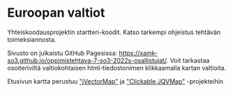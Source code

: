 # Euroopan valtiot

Yhteiskoodausprojektin startteri-koodit. Katso tarkempi ohjeistus tehtävän toimeksiannosta.

Sivusto on julkaistu GitHub Pagesissa: https://xamk-so3.github.io/oppimistehtava-7-so3-2022s-osallistujat/. Voit tarkastaa osoiteriviltä valtiokohtaisen html-tiedostonimen klikkaamalla kartan valtioita.

Etusivun kartta perustuu ["jVectorMap"](https://jvectormap.com/) ja ["Clickable JQVMap"](https://www.10bestdesign.com/jqvmap/) -projekteihin
